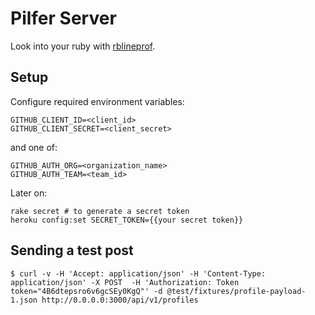 # Pilfer Server

Look into your ruby with [rblineprof](https://github.com/tmm1/rblineprof/).

## Setup

Configure required environment variables:

    GITHUB_CLIENT_ID=<client_id>
    GITHUB_CLIENT_SECRET=<client_secret>

and one of:

    GITHUB_AUTH_ORG=<organization_name>
    GITHUB_AUTH_TEAM=<team_id>

Later on:

    rake secret # to generate a secret token
    heroku config:set SECRET_TOKEN={{your secret token}}


## Sending a test post

    $ curl -v -H 'Accept: application/json' -H 'Content-Type: application/json' -X POST  -H 'Authorization: Token token="4B6dtepsro6v6gcSEy0KgQ"' -d @test/fixtures/profile-payload-1.json http://0.0.0.0:3000/api/v1/profiles